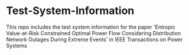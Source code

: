 # Test-System-Information
This repo includes the test system information for the paper 'Entropic Value-at-Risk Constrained Optimal Power Flow Considering Distribution Network Outages During Extreme Events' in IEEE Transactions on Power Systems
